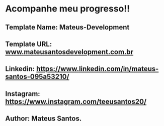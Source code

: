 # Acompanhe meu progresso!!

## Template Name: Mateus-Development
## Template URL: www.mateusantosdevelopment.com.br
## Linkedin: https://www.linkedin.com/in/mateus-santos-095a53210/
## Instagram: https://www.instagram.com/teeusantos20/
## Author: Mateus Santos.
